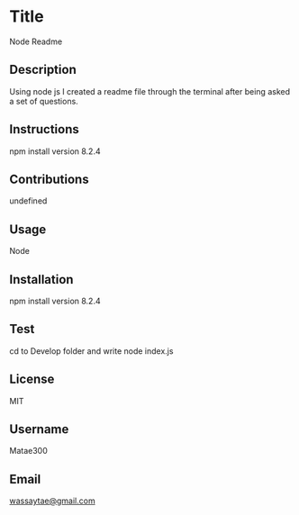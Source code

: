   # Title
  Node Readme
  ## Description
  Using node js I created a readme file through the terminal after being asked a set of questions.
  ## Instructions
  npm install version 8.2.4
  ## Contributions
  undefined
  ## Usage
  Node
  ## Installation
  npm install version 8.2.4
  ## Test
  cd to Develop folder and write node index.js
  ## License
  MIT
  ## Username
  Matae300
  ## Email
  wassaytae@gmail.com

  

